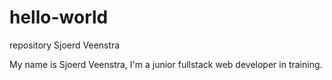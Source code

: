 # hello-world
repository Sjoerd Veenstra

My name is Sjoerd Veenstra, I'm a junior fullstack web developer in training.
